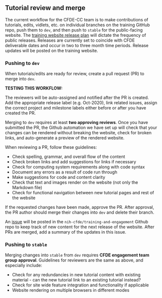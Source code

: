 ## Tutorial review and merge

The current workflow for the CFDE-CC team is to make contributions of tutorials, edits, vidlets, etc. on individual branches on the training GitHub repo, push them to `dev`, and then push to `stable` for the public-facing website. The [training website release plan](https://hackmd.io/O8k5wQvrQui_8_dqXOw2jA?both##release-checklist) will dictate the frequency of public releases. Releases are currently set to coincide with CFDE deliverable dates and occur in two to three month time periods. Release updates will be posted on the training website.

### Pushing to `dev`

When tutorials/edits are ready for review, create a pull request (PR) to merge into `dev`. 

**TESTING THIS WORKFLOW:**

The reviewers will be auto-assigned and notified after the PR is created. Add the appropriate release label (e.g. Oct-2020), link related issues, assign the correct project and milestone labels either before or after you have created the PR. 

Merging to `dev` requires at least **two approving reviews**. Once you have submitted the PR, the Github automation we have set up will check that your changes can be rendered without breaking the website, check for broken links, and auto-generate a preview of the rendered website.

When reviewing a PR, follow these guidelines:
- Check spelling, grammar, and overall flow of the content
- Check broken links and add suggestions for links if necessary
- Check for computing system requirements along with code syntax
- Document any errors as a result of code run through
- Make suggestions for code and content clarity 
- Check that text and images render on the website (not only the Markdown file)
- Check for functional navigation between new tutorial pages and rest of the website

If the requested changes have been made, approve the PR. After approval, the PR author should merge their changes into `dev` and delete their branch.

An [issue](https://github.com/nih-cfde/training-and-engagement/issues) will be posted in the `nih-cfde/training-and-engagement` Github repo to keep track of new content for the next release of the website. After PRs are merged, add a summary of the updates in this issue. 

### Pushing to `stable`

Merging changes into `stable` from `dev` requires **CFDE engagement team group approval**. Guidelines for reviewers are the same as above, and especially include:
- Check for any redundancies in new tutorial content with existing material - can the new tutorial link to an existing tutorial instead?
- Check for site wide feature integration and functionality if applicable
- Website rendering on multiple browsers in different modes
    
